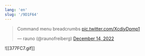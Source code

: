 ```yaml
---
lang: 'en'
slug: '/9D1F64'
---
```


<blockquote class="twitter-tweet">
<p lang="en" dir="ltr">
Command menu breadcrumbs <a href="https://t.co/XcdiyDpmp1">pic.twitter.com/XcdiyDpmp1</a>
</p>
&mdash; rauno (@raunofreiberg) <a href="https://twitter.com/raunofreiberg/status/1603171373068812290?ref_src=twsrc%5Etfw">December 14, 2022</a>
</blockquote>

![[377FC7.gif]]
